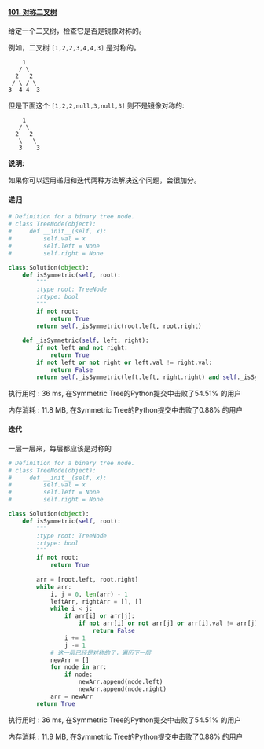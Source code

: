#### [101. 对称二叉树](https://leetcode-cn.com/problems/symmetric-tree/)

给定一个二叉树，检查它是否是镜像对称的。

例如，二叉树 `[1,2,2,3,4,4,3]` 是对称的。

```
    1
   / \
  2   2
 / \ / \
3  4 4  3
```

但是下面这个 `[1,2,2,null,3,null,3]` 则不是镜像对称的:

```
    1
   / \
  2   2
   \   \
   3    3
```

**说明:**

如果你可以运用递归和迭代两种方法解决这个问题，会很加分。



#### 递归

```python
# Definition for a binary tree node.
# class TreeNode(object):
#     def __init__(self, x):
#         self.val = x
#         self.left = None
#         self.right = None

class Solution(object):
    def isSymmetric(self, root):
        """
        :type root: TreeNode
        :rtype: bool
        """
        if not root:
            return True
        return self._isSymmetric(root.left, root.right)
    
    def _isSymmetric(self, left, right):
        if not left and not right:
            return True
        if not left or not right or left.val != right.val:
            return False
        return self._isSymmetric(left.left, right.right) and self._isSymmetric(left.right, right.left)
```

执行用时 : 36 ms, 在Symmetric Tree的Python提交中击败了54.51% 的用户

内存消耗 : 11.8 MB, 在Symmetric Tree的Python提交中击败了0.88% 的用户



#### 迭代

一层一层来，每层都应该是对称的

```python
# Definition for a binary tree node.
# class TreeNode(object):
#     def __init__(self, x):
#         self.val = x
#         self.left = None
#         self.right = None

class Solution(object):
    def isSymmetric(self, root):
        """
        :type root: TreeNode
        :rtype: bool
        """
        if not root:
            return True
        
        arr = [root.left, root.right]
        while arr:
            i, j = 0, len(arr) - 1
            leftArr, rightArr = [], []
            while i < j:
                if arr[i] or arr[j]:
                    if not arr[i] or not arr[j] or arr[i].val != arr[j].val:
                        return False
                i += 1
                j -= 1
            # 这一层已经是对称的了，遍历下一层
            newArr = []
            for node in arr:
                if node:
                    newArr.append(node.left)
                    newArr.append(node.right)
            arr = newArr
        return True
```

执行用时 : 36 ms, 在Symmetric Tree的Python提交中击败了54.51% 的用户

内存消耗 : 11.9 MB, 在Symmetric Tree的Python提交中击败了0.88% 的用户